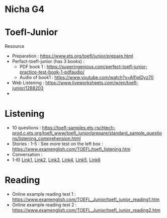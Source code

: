 # Nicha G4

# Toefl-Junior
Resource
- Preparation : https://www.ets.org/toefl/junior/prepare.html
- Perfact-toefl-junior (has 3 books) :
    - PDF book 1 : https://superingenious.com/perfect-toefl-junior-practice-test-book-1-pdfaudio/
    - Audio of book1 : https://www.youtube.com/watch?v=AlfiplDyz70
- Web Listening : https://www.liveworksheets.com/w/en/toefl-junior/1288203
- 

# Listening
- 10 questions : https://toefl-samples.ets-rschtech-prod.c.ets.org/toefl_www/toefl_junior/prepare/standard_sample_questions/listening_comprehension.html
- Stories : 1-5 : See more test on the left box : https://www.examenglish.com/TOEFL/toefl_listening.htm
- Conversation :
-   1-6) <a href="https://www.examenglish.com/TOEFL/TOEFL_listening_conversation1.htm">Link1</a>, <a href="https://www.examenglish.com/TOEFL/TOEFL_listening_conversation2.htm">Link2</a>, <a href="https://www.examenglish.com/TOEFL/TOEFL_listening_conversation3.htm">Link3</a>, <a href="https://www.examenglish.com/TOEFL/TOEFL_listening_conversation4.htm">Link4</a>, <a href="https://www.examenglish.com/TOEFL/TOEFL_listening_conversation5.htm">Link5</a>,  <a href="https://www.examenglish.com/TOEFL/TOEFL_listening_conversation6.htm">Link6</a>


# Reading
- Online example reading test 1 : https://www.examenglish.com/TOEFL_Junior/toefl_junior_reading1.htm
- Online example reading test 2 : https://www.examenglish.com/TOEFL_Junior/toefl_junior_reading2.htm
